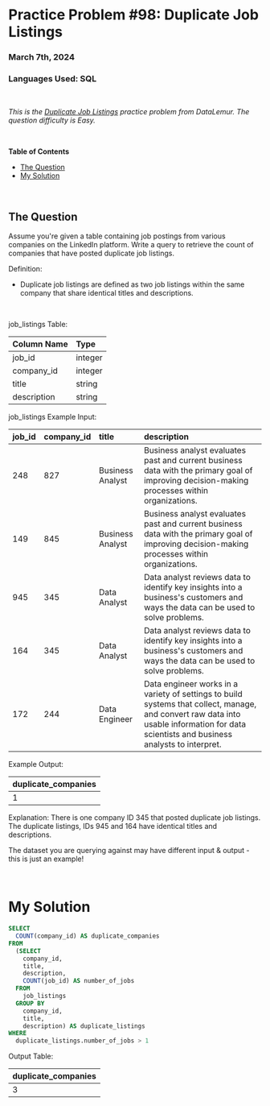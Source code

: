 # **Practice Problem #98: Duplicate Job Listings**
### March 7th, 2024
### Languages Used: SQL

<br>

*This is the [Duplicate Job Listings](https://datalemur.com/questions/duplicate-job-listings) practice problem from DataLemur. The question difficulty is Easy.*

<br>

**Table of Contents**

-   [The Question](#the-question)
-   [My Solution](#my-solution)
  
<br>

## The Question

Assume you're given a table containing job postings from various companies on the LinkedIn platform. Write a query to retrieve the count of companies that have posted duplicate job listings.

Definition:

- Duplicate job listings are defined as two job listings within the same company that share identical titles and descriptions.

<br>

job_listings Table:

| Column Name | Type    |
| :---------- | :------ |
| job_id      | integer |
| company_id  | integer |
| title       | string  |
| description | string  |

job_listings Example Input:

| job_id | company_id | title            | description                                                                                                                                                                              |
| :----- | :--------- | :--------------- | :--------------------------------------------------------------------------------------------------------------------------------------------------------------------------------------- |
| 248    | 827        | Business Analyst | Business analyst evaluates past and current business data with the primary goal of improving decision-making processes within organizations.                                             |
| 149    | 845        | Business Analyst | Business analyst evaluates past and current business data with the primary goal of improving decision-making processes within organizations.                                             |
| 945    | 345        | Data Analyst     | Data analyst reviews data to identify key insights into a business's customers and ways the data can be used to solve problems.                                                          |
| 164    | 345        | Data Analyst     | Data analyst reviews data to identify key insights into a business's customers and ways the data can be used to solve problems.                                                          |
| 172    | 244        | Data Engineer    | Data engineer works in a variety of settings to build systems that collect, manage, and convert raw data into usable information for data scientists and business analysts to interpret. |

Example Output:

| duplicate_companies |
| :------------------ |
| 1                   |

Explanation:
There is one company ID 345 that posted duplicate job listings. The duplicate listings, IDs 945 and 164 have identical titles and descriptions.

The dataset you are querying against may have different input & output - this is just an example!

<br>

# My Solution

``` SQL
SELECT
  COUNT(company_id) AS duplicate_companies
FROM
  (SELECT 
    company_id,
    title,
    description,
    COUNT(job_id) AS number_of_jobs
  FROM 
    job_listings
  GROUP BY
    company_id,
    title,
    description) AS duplicate_listings
WHERE
  duplicate_listings.number_of_jobs > 1
```

Output Table:

| duplicate_companies |
| :------------------ |
| 3                   |
